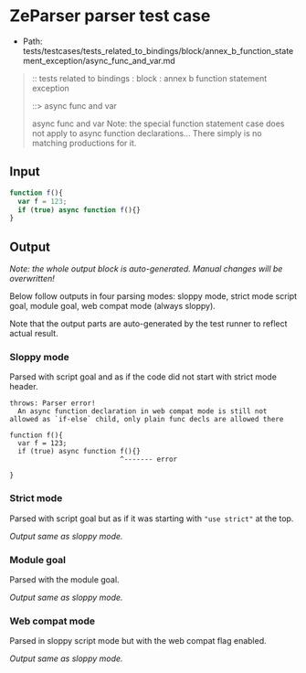 # ZeParser parser test case

- Path: tests/testcases/tests_related_to_bindings/block/annex_b_function_statement_exception/async_func_and_var.md

> :: tests related to bindings : block : annex b function statement exception
>
> ::> async func and var
>
>async func and var
Note: the special function statement case does not apply to async function declarations... There simply is no matching productions for it.


## Input

`````js
function f(){
  var f = 123;
  if (true) async function f(){}
}
`````

## Output

_Note: the whole output block is auto-generated. Manual changes will be overwritten!_

Below follow outputs in four parsing modes: sloppy mode, strict mode script goal, module goal, web compat mode (always sloppy).

Note that the output parts are auto-generated by the test runner to reflect actual result.

### Sloppy mode

Parsed with script goal and as if the code did not start with strict mode header.

`````
throws: Parser error!
  An async function declaration in web compat mode is still not allowed as `if-else` child, only plain func decls are allowed there

function f(){
  var f = 123;
  if (true) async function f(){}
                           ^------- error

}
`````

### Strict mode

Parsed with script goal but as if it was starting with `"use strict"` at the top.

_Output same as sloppy mode._

### Module goal

Parsed with the module goal.

_Output same as sloppy mode._

### Web compat mode

Parsed in sloppy script mode but with the web compat flag enabled.

_Output same as sloppy mode._
